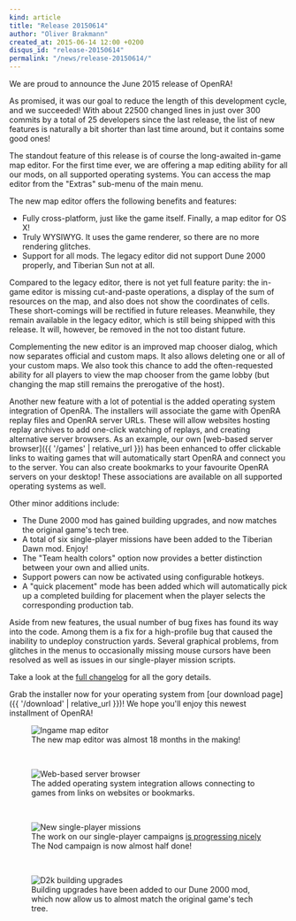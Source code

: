 ```yaml
---
kind: article
title: "Release 20150614"
author: "Oliver Brakmann"
created_at: 2015-06-14 12:00 +0200
disqus_id: "release-20150614"
permalink: "/news/release-20150614/"
---
```


We are proud to announce the June 2015 release of OpenRA!

As promised, it was our goal to reduce the length of this development cycle, and we succeeded! With about 22500 changed lines in just over 300 commits by a total of 25 developers since the last release, the list of new features is naturally a bit shorter than last time around, but it contains some good ones!

The standout feature of this release is of course the long-awaited in-game map editor. For the first time ever, we are offering a map editing ability for all our mods, on all supported operating systems. You can access the map editor from the "Extras" sub-menu of the main menu.

The new map editor offers the following benefits and features:

* Fully cross-platform, just like the game itself. Finally, a map editor for OS X!
* Truly WYSIWYG. It uses the game renderer, so there are no more rendering glitches.
* Support for all mods. The legacy editor did not support Dune 2000 properly, and Tiberian Sun not at all.

Compared to the legacy editor, there is not yet full feature parity: the in-game editor is missing cut-and-paste operations, a display of the sum of resources on the map, and also does not show the coordinates of cells. These short-comings will be rectified in future releases. Meanwhile, they remain available in the legacy editor, which is still being shipped with this release. It will, however, be removed in the not too distant future.

Complementing the new editor is an improved map chooser dialog, which now separates official and custom maps. It also allows deleting one or all of your custom maps. We also took this chance to add the often-requested ability for all players to view the map chooser from the game lobby (but changing the map still remains the prerogative of the host).

Another new feature with a lot of potential is the added operating system integration of OpenRA. The installers will associate the game with OpenRA replay files and OpenRA server URLs. These will allow websites hosting replay archives to add one-click watching of replays, and creating alternative server browsers. As an example, our own [web-based server browser]({{ '/games' | relative_url }}) has been enhanced to offer clickable links to waiting games that will automatically start OpenRA and connect you to the server. You can also create bookmarks to your favourite OpenRA servers on your desktop! These associations are available on all supported operating systems as well.

Other minor additions include:

* The Dune 2000 mod has gained building upgrades, and now matches the original game's tech tree.
* A total of six single-player missions have been added to the Tiberian Dawn mod. Enjoy!
* The "Team health colors" option now provides a better distinction between your own and allied units.
* Support powers can now be activated using configurable hotkeys.
* A "quick placement" mode has been added which will automatically pick up a completed building for placement when the player selects the corresponding production tab.

Aside from new features, the usual number of bug fixes has found its way into the code. Among them is a fix for a high-profile bug that caused the inability to undeploy construction yards. Several graphical problems, from glitches in the menus to occasionally missing mouse cursors have been resolved as well as issues in our single-player mission scripts.

Take a look at the [full changelog](https://github.com/OpenRA/OpenRA/wiki/Changelog/caf97b2b5b05f87f531b1d1e9710fc3fab4a638e) for all the gory details.

Grab the installer now for your operating system from [our download page]({{ '/download' | relative_url }})! We hope you'll enjoy this newest installment of OpenRA!

<figure>
  <img src="{{ '/images/news/20150614-ra-mapeditor.webp' | relative_url }}" alt="Ingame map editor" />
  <figcaption>The new map editor was almost 18 months in the making!</figcaption>
</figure>
<br />
<figure>
  <img src="{{ '/images/news/20150614-web-server-browser.webp' | relative_url }}" alt="Web-based server browser" />
  <figcaption>The added operating system integration allows connecting to games from links on websites or bookmarks.</figcaption>
</figure>
<br />
<figure>
  <img src="{{ '/images/news/20150614-cnc-missions.webp' | relative_url }}" alt="New single-player missions" />
  <figcaption>The work on our single-player campaigns <a href="https://bugs.openra.net/4988">is progressing nicely</a> The Nod campaign is now almost half done!</figcaption>
</figure>
<br />
<figure>
  <img src="{{ '/images/news/20150614-d2k-building-upgrades.webp' | relative_url }}" alt="D2k building upgrades" />
  <figcaption>Building upgrades have been added to our Dune 2000 mod, which now allow us to almost match the original game's tech tree.</figcaption>
</figure>
